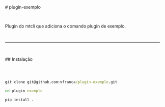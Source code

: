 \# plugin-exemplo

&nbsp; 

Plugin do mtcli que adiciona o comando plugin de exemplo.

&nbsp; 

---

&nbsp; 

\## Instalação

&nbsp; 

```cmd

git clone git@github.com:vfranca/plugin-exemplo.git

cd plugin-exemplo

pip install .

```



